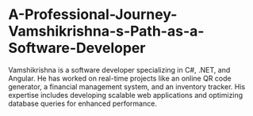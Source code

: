 # A-Professional-Journey-Vamshikrishna-s-Path-as-a-Software-Developer
Vamshikrishna is a software developer specializing in C#, .NET, and Angular. He has worked on real-time projects like an online QR code generator, a financial management system, and an inventory tracker. His expertise includes developing scalable web applications and optimizing database queries for enhanced performance.
